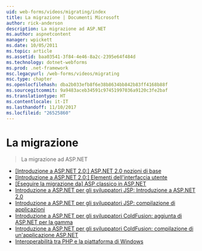 ```yaml
---
uid: web-forms/videos/migrating/index
title: La migrazione | Documenti Microsoft
author: rick-anderson
description: La migrazione ad ASP.NET
ms.author: aspnetcontent
manager: wpickett
ms.date: 10/05/2011
ms.topic: article
ms.assetid: baa03541-3f84-4e46-8a2c-2395e64f484d
ms.technology: dotnet-webforms
ms.prod: .net-framework
msc.legacyurl: /web-forms/videos/migrating
msc.type: chapter
ms.openlocfilehash: dba2b033efb8f6e38b8634bb842b83ff4168b88f
ms.sourcegitcommit: 9a9483aceb34591c97451997036a9120c3fe2baf
ms.translationtype: HT
ms.contentlocale: it-IT
ms.lasthandoff: 11/10/2017
ms.locfileid: "26525860"
---
```

<a name="migrating"></a>La migrazione
====================
> La migrazione ad ASP.NET


- [[Introduzione a ASP.NET 2.0:] ASP.NET 2.0 nozioni di base](intro-to-aspnet-20-aspnet-20-fundamentals.md)
- [[Introduzione a ASP.NET 2.0:] Elementi dell'interfaccia utente](intro-to-aspnet-20-user-interface-elements.md)
- [[Eseguire la migrazione da] ASP classico in ASP.NET](migrating-from-classic-asp-to-aspnet.md)
- [Introduzione a ASP.NET per gli sviluppatori JSP: Introduzione a ASP.NET 2.0](intro-to-aspnet-for-jsp-developers-welcome-to-aspnet-20.md)
- [Introduzione a ASP.NET per gli sviluppatori JSP: compilazione di applicazioni](intro-to-aspnet-for-jsp-developers-building-applications.md)
- [Introduzione a ASP.NET per gli sviluppatori ColdFusion: aggiunta di ASP.NET per la gamma](intro-to-aspnet-for-coldfusion-developers-adding-aspnet-to-your-repertoire.md)
- [Introduzione a ASP.NET per gli sviluppatori ColdFusion: compilazione di un'applicazione ASP.NET](introduction-to-aspnet-for-coldfusion-developers-building-an-aspnet-application.md)
- [Interoperabilità tra PHP e la piattaforma di Windows](interop-between-php-and-the-windows-platform.md)
